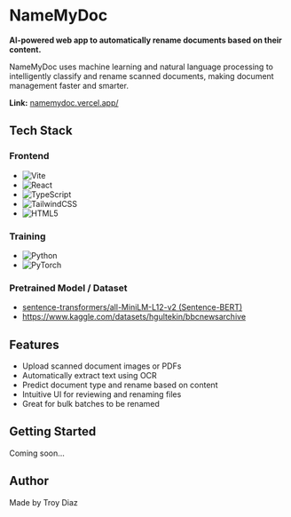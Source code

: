 # NameMyDoc

**AI-powered web app to automatically rename documents based on their content.**

NameMyDoc uses machine learning and natural language processing to intelligently classify and rename scanned documents, making document management faster and smarter.

**Link:** [namemydoc.vercel.app/](https://name-my-doc.vercel.app/)

## Tech Stack

### Frontend
- ![Vite](https://img.shields.io/badge/Vite-646CFF?style=for-the-badge&logo=vite&logoColor=white)
- ![React](https://img.shields.io/badge/React-61DAFB?style=for-the-badge&logo=react&logoColor=black)
- ![TypeScript](https://img.shields.io/badge/TypeScript-3178C6?style=for-the-badge&logo=typescript&logoColor=white)
- ![TailwindCSS](https://img.shields.io/badge/TailwindCSS-38B2AC?style=for-the-badge&logo=tailwind-css&logoColor=white)
- ![HTML5](https://img.shields.io/badge/HTML5-E34F26?style=for-the-badge&logo=html5&logoColor=white)

### Training
- ![Python](https://img.shields.io/badge/Python-3776AB?style=for-the-badge&logo=python&logoColor=white) 
- ![PyTorch](https://img.shields.io/badge/PyTorch-EE4C2C?style=for-the-badge&logo=pytorch&logoColor=white)

### Pretrained Model / Dataset
- [sentence-transformers/all-MiniLM-L12-v2 (Sentence-BERT)](https://www.sbert.net/docs/sentence_transformer/pretrained_models.html)
- https://www.kaggle.com/datasets/hgultekin/bbcnewsarchive

## Features
- Upload scanned document images or PDFs
- Automatically extract text using OCR 
- Predict document type and rename based on content
- Intuitive UI for reviewing and renaming files
- Great for bulk batches to be renamed

## Getting Started
Coming soon…

## Author
Made by Troy Diaz
